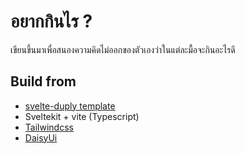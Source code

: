 # อยากกินไร ?

เขียนขึ้นมาเพื่อสนองความคิดไม่ออกของตัวเองว่าในแต่ละมื้อจะกินอะไรดี

## Build from

- [svelte-duply template](https://github.com/pickyzz/svelte-duply)
- Sveltekit + vite (Typescript)
- [Tailwindcss](https://tailwindcss.com)
- [DaisyUi](https://daisyui.com)